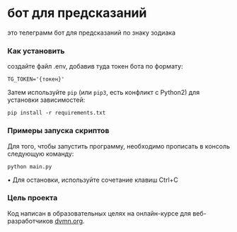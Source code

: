 # бот для предсказаний

это телеграмм бот для предсказаний по знаку зодиака

### Как установить

создайте файл .env, добавив туда токен бота по формату:
```
TG_TOKEN='{токен}'
```

Затем используйте `pip` (или `pip3`, есть конфликт с Python2) для установки зависимостей:
```
pip install -r requirements.txt
```

### Примеры запуска скриптов

Для того, чтобы запустить программу, необходимо прописать в консоль следующую команду:

```
python main.py
```

• Для остановки, используйте сочетание клавиш Ctrl+C

### Цель проекта

Код написан в образовательных целях на онлайн-курсе для веб-разработчиков [dvmn.org](https://dvmn.org/).    
